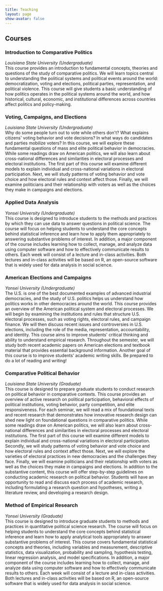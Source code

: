 ```yaml
---
title: Teaching
layout: page
show-avatar: false
---
```


<section>
  <h2>Courses</h2>
  <h3>  Introduction to Comparative Politics</h3>  <i>Louisiana State University (Undergraduate) </i>
  <br> This course provides an introduction to fundamental concepts, theories
and questions of the study of comparative politics. We will learn topics central
to understanding the political systems and political events around the world: democratization,
voting and elections, political parties, representation, and political violence. This course will give
students a basic understanding of how politics operates in the political systems around the world,
and how historical, cultural, economic, and institutional differences across countries affect politics
and policy-making.

<h3>Voting, Campaigns, and Elections</h3> <i>Louisiana State University (Undergraduate) </i>
  <br> Why do some people turn out to vote while others don't? What explains citizens' voting behavior and vote decisions? In what ways do candidates and parties mobilize voters? In this course, we will explore these fundamental questions of mass and elite political behavior in democracies. While some readings draw on American politics, we will also learn about cross-national differences and similarities in electoral processes and electoral institutions. The first part of this course will examine different models to explain individual and cross-national variations in electoral participation. Next, we will study patterns of voting behavior and vote choice and how electoral rules and context affect those. Finally, we will examine politicians and their relationship with voters as well as the choices they make in campaigns and elections.

<h3>Applied Data Analysis</h3> <i>Yonsei University (Undergraduate)</i>
  <br>This course is designed to introduce students to the methods and practices by which they can use data to answer questions in political science. The course will focus on helping students to understand the core concepts behind statistical inference and learn how to apply them appropriately to answering substantive problems of interest. In addition, a major component of the course includes learning how to collect, manage, and analyze data using computer software and how to effectively communicate results to others. Each week will consist of a lecture and in-class activities. Both lectures and in-class activities will be based on R, an open-source software that is widely used for data analysis in social science.

<h3>American Elections and Campaigns</h3> <i>Yonsei University (Undergraduate)</i>
<br> 
The U.S. is one of the best documented examples of advanced industrial democracies, and the study of U.S. politics helps us understand how politics works in other democracies around the world. This course provides an overview of the American political system and electoral processes. We will begin by examining the institutions and rules that structure U.S. electoral processes, such as voting rights, electoral rules, and campaign finance. We will then discuss recent issues and controversies in U.S. elections, including the role of the media, representation, accountability, and identity. This course aims to improve students' critical thinking and ability to understand empirical research. Throughout the semester, we will study both recent academic papers on American elections and textbook material that provides essential background information. Another goal of this course is to improve students' academic writing skills. Be prepared to do a lot of reading and writing!

<h3>Comparative Political Behavior</h3> <i>Louisiana State University (Graduate)</i>
<br>This course is designed to prepare graduate students to conduct research on political behavior in comparative contexts. This course provides an overview of active research on political participation, behavioral effects of political institutions, voting behavior, party competition, and elite responsiveness.
For each seminar, we will read a mix of foundational texts and recent research that demonstrates how innovative research design can shed new light on foundational questions in comparative politics. While some readings draw on American politics, we will also learn about cross-national differences and similarities in electoral processes and electoral institutions. The first part of this course will examine different models to explain individual and cross-national
variations in electoral participation. Secondly, we will study patterns of voting behavior and vote choice and how electoral rules and context affect those. Next, we will explore the varieties of electoral practices in new democracies and the challenges they face. Finally, we will examine politicians and their relationship with voters as well as the choices they make in campaigns and elections. In addition to the substantive content, this course will offer step-by-step guidelines on conducting
academic research on political behavior. Students will have an opportunity to read and discuss each process of academic research, including formulating a research question and hypotheses, writing a literature review, and developing a research design.

<h3>Method of Empirical Research</h3> <i>Yonsei University (Graduate)</i>
<br> This course is designed to introduce graduate students to methods and practices in quantitative political science research. The course will focus on helping students to understand the core concepts behind statistical inference and learn how to apply analytical tools appropriately to answer substantive problems of interest. This course covers fundamental statistical concepts and theories, including variables and measurement, descriptive statistics, data visualization, probability and sampling, hypothesis testing, linear regression analysis, and model specifications.  In addition, a major component of the course includes learning how to collect, manage, and analyze data using computer software and how to effectively communicate results to others. Each week will consist of a lecture and in-class activities. Both lectures and in-class activities will be based on R, an open-source software that is widely used for data analysis in social science. 
</section>
